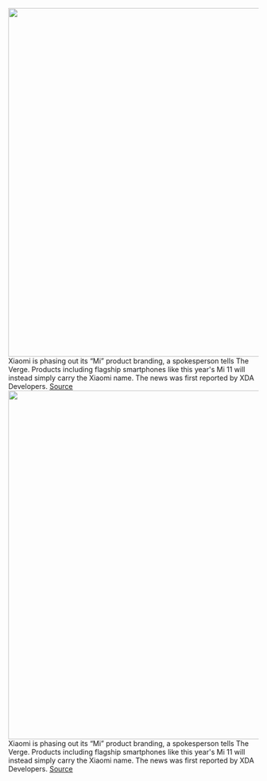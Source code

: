 <img src='https://cdn.vox-cdn.com/thumbor/3K_TB23ksXMem1zSRTOQUnw8Z0w=/0x0:2040x1360/1200x800/filters:focal(825x12:1151x338)/cdn.vox-cdn.com/uploads/chorus_image/image/69767366/DSCF5652.0.jpg' width='700px' /><br/>
Xiaomi is phasing out its “Mi” product branding, a spokesperson tells The Verge. Products including flagship smartphones like this year's Mi 11 will instead simply carry the Xiaomi name. The news was first reported by XDA Developers.
<a href='https://www.theverge.com/2021/8/24/22639020/xiaomi-mi-brand-ending-mix-4-confirmed'> Source <a/><img src='https://cdn.vox-cdn.com/thumbor/3K_TB23ksXMem1zSRTOQUnw8Z0w=/0x0:2040x1360/1200x800/filters:focal(825x12:1151x338)/cdn.vox-cdn.com/uploads/chorus_image/image/69767366/DSCF5652.0.jpg' width='700px' /><br/>
Xiaomi is phasing out its “Mi” product branding, a spokesperson tells The Verge. Products including flagship smartphones like this year's Mi 11 will instead simply carry the Xiaomi name. The news was first reported by XDA Developers.
<a href='https://www.theverge.com/2021/8/24/22639020/xiaomi-mi-brand-ending-mix-4-confirmed'> Source <a/>